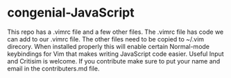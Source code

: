 # congenial-JavaScript
This repo has a .vimrc file and a few other files. The .vimrc file has code we can add to our .vimrc file. The other files need to be copied to ~/.vim direcory. When installed properly this will enable certain Normal-mode keybindings for Vim that makes writing JavaScript code easier. Useful Input and Critisim is welcome. If you contribute make sure to put your name and email in the contributers.md file.
